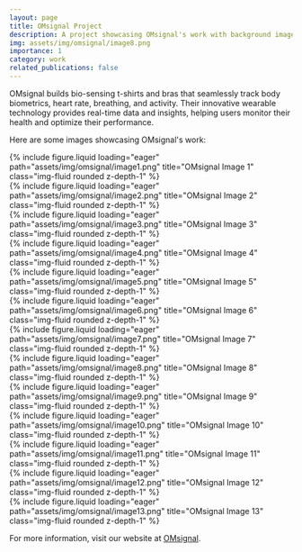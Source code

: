 ```yaml
---
layout: page
title: OMsignal Project
description: A project showcasing OMsignal's work with background images
img: assets/img/omsignal/image8.png
importance: 1
category: work
related_publications: false
---
```


OMsignal builds bio-sensing t-shirts and bras that seamlessly track body biometrics, heart rate, breathing, and activity. Their innovative wearable technology provides real-time data and insights, helping users monitor their health and optimize their performance.

Here are some images showcasing OMsignal's work:

<div class="row">
    <div class="col-sm mt-3 mt-md-0">
        {% include figure.liquid loading="eager" path="assets/img/omsignal/image1.png" title="OMsignal Image 1" class="img-fluid rounded z-depth-1" %}
    </div>
    <div class="col-sm mt-3 mt-md-0">
        {% include figure.liquid loading="eager" path="assets/img/omsignal/image2.png" title="OMsignal Image 2" class="img-fluid rounded z-depth-1" %}
    </div>
    <div class="col-sm mt-3 mt-md-0">
        {% include figure.liquid loading="eager" path="assets/img/omsignal/image3.png" title="OMsignal Image 3" class="img-fluid rounded z-depth-1" %}
    </div>
</div>

<div class="row mt-4">
    <div class="col-sm mt-3 mt-md-0">
        {% include figure.liquid loading="eager" path="assets/img/omsignal/image4.png" title="OMsignal Image 4" class="img-fluid rounded z-depth-1" %}
    </div>
    <div class="col-sm mt-3 mt-md-0">
        {% include figure.liquid loading="eager" path="assets/img/omsignal/image5.png" title="OMsignal Image 5" class="img-fluid rounded z-depth-1" %}
    </div>
    <div class="col-sm mt-3 mt-md-0">
        {% include figure.liquid loading="eager" path="assets/img/omsignal/image6.png" title="OMsignal Image 6" class="img-fluid rounded z-depth-1" %}
    </div>
</div>

<div class="row mt-4">
    <div class="col-sm mt-3 mt-md-0">
        {% include figure.liquid loading="eager" path="assets/img/omsignal/image7.png" title="OMsignal Image 7" class="img-fluid rounded z-depth-1" %}
    </div>
    <div class="col-sm mt-3 mt-md-0">
        {% include figure.liquid loading="eager" path="assets/img/omsignal/image8.png" title="OMsignal Image 8" class="img-fluid rounded z-depth-1" %}
    </div>
    <div class="col-sm mt-3 mt-md-0">
        {% include figure.liquid loading="eager" path="assets/img/omsignal/image9.png" title="OMsignal Image 9" class="img-fluid rounded z-depth-1" %}
    </div>
</div>

<div class="row mt-4">
    <div class="col-sm mt-3 mt-md-0">
        {% include figure.liquid loading="eager" path="assets/img/omsignal/image10.png" title="OMsignal Image 10" class="img-fluid rounded z-depth-1" %}
    </div>
    <div class="col-sm mt-3 mt-md-0">
        {% include figure.liquid loading="eager" path="assets/img/omsignal/image11.png" title="OMsignal Image 11" class="img-fluid rounded z-depth-1" %}
    </div>
    <div class="col-sm mt-3 mt-md-0">
        {% include figure.liquid loading="eager" path="assets/img/omsignal/image12.png" title="OMsignal Image 12" class="img-fluid rounded z-depth-1" %}
    </div>
</div>

<div class="row mt-4">
    <div class="col-sm mt-3 mt-md-0">
        {% include figure.liquid loading="eager" path="assets/img/omsignal/image13.png" title="OMsignal Image 13" class="img-fluid rounded z-depth-1" %}
    </div>
</div>

</div>

For more information, visit our website at <a href="https://omsignal.com">OMsignal</a>.
